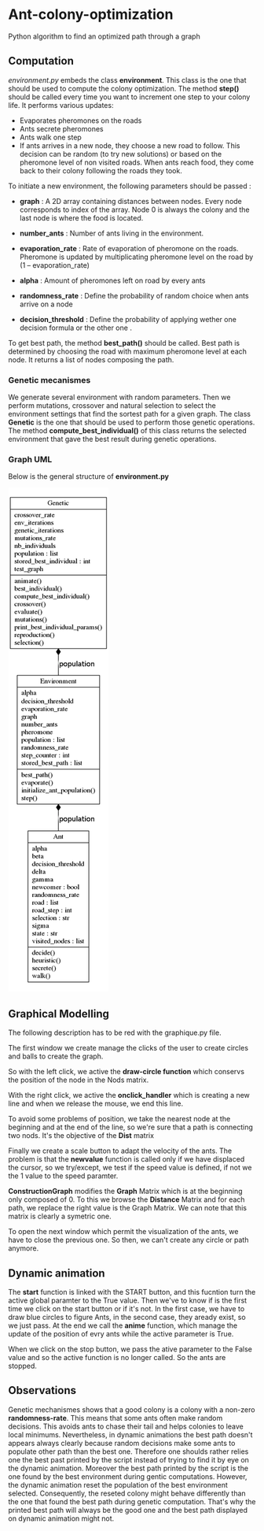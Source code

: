 # Ant-colony-optimization
Python algorithm to find an optimized path through a graph

## Computation

*environment.py* embeds the class **environment**. This class is the one that should be used to compute the colony optimization. The method **step()** should be called every time you want to increment one step to your colony life. It performs various updates:

- Evaporates pheromones on the roads
- Ants secrete pheromones
- Ants walk one step
- If ants arrives in a new node, they choose a new road to follow. This decision can be random (to try new solutions) or based on the pheromone level of non visited roads. When ants reach food, they come back to their colony following the roads they took.

To initiate a new environment, the following parameters should be passed :

- **graph** : A 2D array containing distances between nodes. Every node corresponds to index of the array. Node 0 is always the colony and the last node is where the food is located.

- **number_ants** : Number of ants living in the environment.

- **evaporation_rate** : Rate of evaporation of pheromone on the roads. Pheromone is updated by multiplicating pheromone level on the road by (1 – evaporation_rate)

- **alpha** : Amount of pheromones left on road by every ants

- **randomness_rate** : Define the probability of random choice when ants arrive on a node

- **decision_threshold** : Define the probability of applying wether one decision formula or the other one .

To get best path, the method **best_path()** should be called. Best path is determined by choosing the road with maximum pheromone level at each node. It returns a list of nodes composing the path.

### Genetic mecanismes

We generate several environment with random parameters. Then we perform mutations, crossover and natural selection to select the environment settings that find the sortest path for a given graph. The class **Genetic** is the one that should be used to perform those genetic operations. The method **compute_best_individual()** of this class returns the selected environment that gave the best result during genetic operations.

### Graph UML
Below is the general structure of **environment.py**

![graph UML](graph_uml.png)


## Graphical Modelling

The following description has to be red with the graphique.py file.

The first window we create manage the clicks of the user to create circles and balls to create the graph. 

So with the left click, we active the **draw-circle function** which conservs the position of the node in the Nods matrix. 

With the right click, we active the **onclick_handler** which is creating a new line and when we release the mouse, we end this line.

To avoid some problems of position, we take the nearest node at the beginning and at the end of the line, so we're sure that a path is connecting two nods. It's the objective of the **Dist** matrix 

Finally we create a scale button to adapt the velocity of the ants. The problem is that the **newvalue** function is called only if we have displaced the cursor, so we try/except, we test if the speed value is defined, if not we the 1 value to the speed paramter.

**ConstructionGraph** modifies the **Graph** Matrix which is at the beginning only composed of 0. To this we browse the **Distance** Matrix and for each path, we replace the right value is the Graph Matrix. We can note that this matrix is clearly a symetric one.

To open the next window which permit the visualization of the ants, we have to close the previous one. So then, we can't create any circle or path anymore.

## Dynamic animation

The **start** function is linked with the START button, and this fucntion turn the active global paramter to the True value. Then we've to know if is the first time we click on the start button or if it's not. In the first case, we have to draw blue circles to figure Ants, in the second case, they aready exist, so we just pass. At the end we call the **anime** function, which manage the update of the position of evry ants while the active parameter is True. 

When we click on the stop button, we pass the ative parameter to the False value and so the active function is no longer called. So the ants are stopped. 

## Observations

Genetic mechanismes shows that a good colony is a colony with a non-zero **randomness-rate**. This means that some ants often make random decisions. This avoids ants to chase their tail and helps colonies to leave local minimums. Nevertheless, in dynamic animations the best path doesn't appears always clearly because random decisions make some ants to populate other path than the best one. Therefore one shoulds rather relies one the best past printed by the script instead of trying to find it by eye on the dynamic animation. Moreover the best path printed by the script is the one found by the best environment during gentic computations. However, the dynamic animation reset the population of the best environment selected. Consequently, the reseted colony might behave differently than the one that found the best path during genetic computation. That's why the printed best path will always be the good one and the best path displayed on dynamic animation might not.







